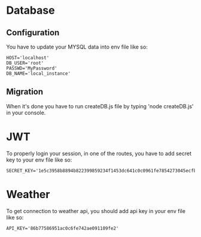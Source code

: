 # Database
## Configuration
You have to update your MYSQL data into env file like so:

```env
HOST='localhost'
DB_USER='root'
PASSWD='MyPassword'
DB_NAME='local_instance'
```

## Migration
When it's done you have to run createDB.js file by typing 'node createDB.js' in your console.

# JWT
To properly login your session, in one of the routes, you have to add secret key to your env file like so:

```env
SECRET_KEY='1e5c3958b8894b822399859234f1453dc641c0c0961fe7854273045ecfb'
```

# Weather
To get connection to weather api, you should add api key in your env file like so:

```env
API_KEY='86b77586951ac0c6fe742ae091109fe2'
```


